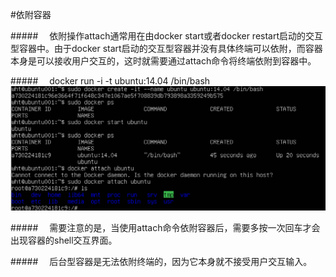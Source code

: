 #依附容器

#####&emsp; 依附操作attach通常用在由docker start或者docker restart启动的交互型容器中。由于docker start启动的交互型容器并没有具体终端可以依附，而容器本身是可以接收用户交互的，这时就需要通过attach命令将终端依附到容器中。

#####&emsp; docker run -i -t ubuntu:14.04 /bin/bash
![](/assets/15.png)

#####&emsp; 需要注意的是，当使用attach命令依附容器后，需要多按一次回车才会出现容器的shell交互界面。

#####&emsp; 后台型容器是无法依附终端的，因为它本身就不接受用户交互输入。